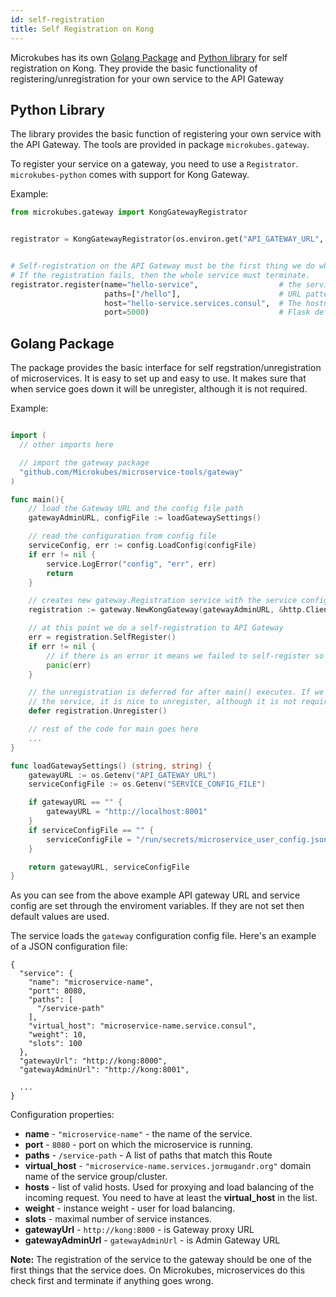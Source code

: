 ```yaml
---
id: self-registration
title: Self Registration on Kong
---
```


Microkubes has its own [Golang Package](https://github.com/Microkubes/microservice-tools/tree/master/gateway) and [Python library](https://github.com/Microkubes/microkubes-python) for self registration on Kong. They provide the basic functionality of registering/unregistration for your own service to the API Gateway

## Python Library

The library provides the basic function of registering your own service with the API Gateway. The tools are provided in package `microkubes.gateway`.

To register your service on a gateway, you need to use a `Registrator`. `microkubes-python` comes with support for Kong Gateway.

Example:

```python
from microkubes.gateway import KongGatewayRegistrator


registrator = KongGatewayRegistrator(os.environ.get("API_GATEWAY_URL", "http://localhost:8001"))  # Use the Kong registrator for Microkubes


# Self-registration on the API Gateway must be the first thing we do when running this service.
# If the registration fails, then the whole service must terminate.
registrator.register(name="hello-service",                  # the service name.
                     paths=["/hello"],                      # URL pattern that Kong will use to redirect requests to out service
                     host="hello-service.services.consul",  # The hostname of the service.
                     port=5000)                             # Flask default port. When redirecting, Kong will call us on this port.

```

## Golang Package

The package provides the basic interface for self regstration/unregistration of microservices. It is easy to set up and easy to use. It makes sure that when service goes down it will be unregister, although it is not required.

Example:

```go

import (
  // other imports here

  // import the gateway package
  "github.com/Microkubes/microservice-tools/gateway"
)

func main(){
    // load the Gateway URL and the config file path
    gatewayAdminURL, configFile := loadGatewaySettings()

    // read the configuration from config file
	serviceConfig, err := config.LoadConfig(configFile)
	if err != nil {
		service.LogError("config", "err", err)
		return
    }

    // creates new gateway.Registration service with the service configuratipn. We pass the default http client here
	registration := gateway.NewKongGateway(gatewayAdminURL, &http.Client{}, serviceConfig.Service)

    // at this point we do a self-registration to API Gateway
	err = registration.SelfRegister()
	if err != nil {
        // if there is an error it means we failed to self-register so we panic with error
		panic(err)
	}

    // the unregistration is deferred for after main() executes. If we shut down
    // the service, it is nice to unregister, although it is not required.
    defer registration.Unregister()

    // rest of the code for main goes here
    ...
}

func loadGatewaySettings() (string, string) {
	gatewayURL := os.Getenv("API_GATEWAY_URL")
	serviceConfigFile := os.Getenv("SERVICE_CONFIG_FILE")

	if gatewayURL == "" {
		gatewayURL = "http://localhost:8001"
	}
	if serviceConfigFile == "" {
		serviceConfigFile = "/run/secrets/microservice_user_config.json"
	}

	return gatewayURL, serviceConfigFile
}
```

As you can see from the above example API gateway URL and service config are set through the enviroment variables. If they are not set then default values are used.

The service loads the `gateway` configuration config file. Here's an example of a JSON configuration file:

```
{
  "service": {
    "name": "microservice-name",
    "port": 8080,
    "paths": [
      "/service-path"
    ],
    "virtual_host": "microservice-name.service.consul",
    "weight": 10,
    "slots": 100
  },
  "gatewayUrl": "http://kong:8000",
  "gatewayAdminUrl": "http://kong:8001",

  ...
}
```

Configuration properties:
 * **name** - ```"microservice-name"``` - the name of the service.
 * **port** - ```8080``` - port on which the microservice is running.
 * **paths** - ```/service-path``` - A list of paths that match this Route
 * **virtual_host** - ```"microservice-name.services.jormugandr.org"``` domain name of the service group/cluster.
 * **hosts** - list of valid hosts. Used for proxying and load balancing of the incoming request. You need to have at least the **virtual_host** in the list.
 * **weight** - instance weight - user for load balancing.
 * **slots** - maximal number of service instances.
 * **gatewayUrl** - ```http://kong:8000``` - is Gateway proxy URL
 * **gatewayAdminUrl** - ```gatewayAdminUrl``` - is Admin Gateway URL


**Note:** The registration of the service to the gateway should be one of the first things that the service does. On Microkubes, microservices do this check first and terminate if anything goes wrong.

